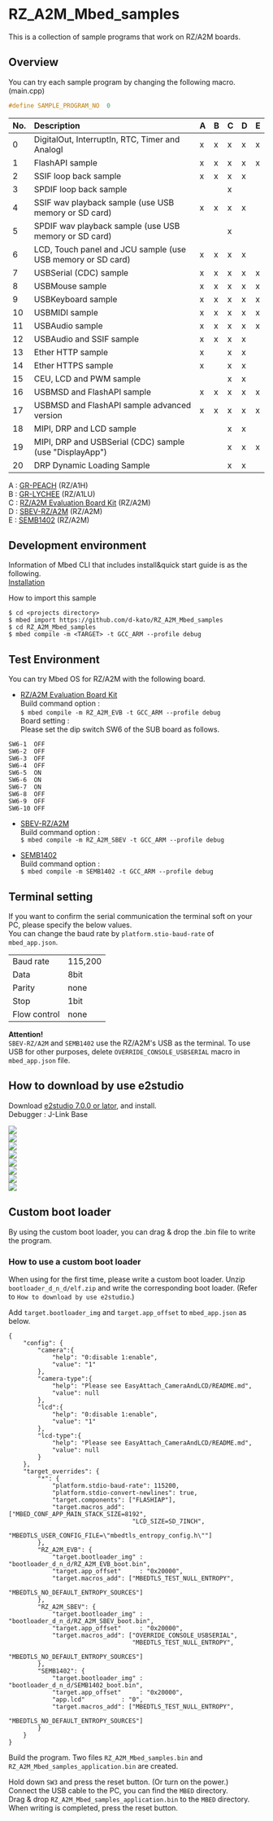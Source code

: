 # RZ_A2M_Mbed_samples
This is a collection of sample programs that work on RZ/A2M boards.  


## Overview
You can try each sample program by changing the following macro. (main.cpp)  
```cpp
#define SAMPLE_PROGRAM_NO  0
```

| No.| Description                                                 | A | B | C | D | E |
|:---|:------------------------------------------------------------|:--|:--|:--|:--|:--|
|  0 | DigitalOut, InterruptIn, RTC, Timer and AnalogI             | x | x | x | x | x |
|  1 | FlashAPI sample                                             | x | x | x | x | x |
|  2 | SSIF loop back sample                                       | x | x | x | x |   |
|  3 | SPDIF loop back sample                                      |   |   | x |   |   |
|  4 | SSIF wav playback sample (use USB memory or SD card)        | x | x | x | x |   |
|  5 | SPDIF wav playback sample (use USB memory or SD card)       |   |   | x |   |   |
|  6 | LCD, Touch panel and JCU sample (use USB memory or SD card) | x | x | x | x |   |
|  7 | USBSerial (CDC) sample                                      | x | x | x | x | x |
|  8 | USBMouse sample                                             | x | x | x | x | x |
|  9 | USBKeyboard sample                                          | x | x | x | x | x |
| 10 | USBMIDI sample                                              | x | x | x | x | x |
| 11 | USBAudio sample                                             | x | x | x | x | x |
| 12 | USBAudio and SSIF sample                                    | x | x | x | x |   |
| 13 | Ether HTTP sample                                           | x |   | x | x |   |
| 14 | Ether HTTPS sample                                          | x |   | x | x |   |
| 15 | CEU, LCD and PWM sample                                     |   |   | x | x |   |
| 16 | USBMSD and FlashAPI sample                                  | x | x | x | x | x |
| 17 | USBMSD and FlashAPI sample advanced version                 | x | x | x | x | x |
| 18 | MIPI, DRP and LCD sample                                    |   |   | x | x |   |
| 19 | MIPI, DRP and USBSerial (CDC) sample (use "DisplayApp")     |   |   | x | x | x |
| 20 | DRP Dynamic Loading Sample                                  |   |   | x | x |   |

A : [GR-PEACH](https://os.mbed.com/platforms/Renesas-GR-PEACH/) (RZ/A1H)  
B : [GR-LYCHEE](https://os.mbed.com/platforms/Renesas-GR-LYCHEE/) (RZ/A1LU)  
C : [RZ/A2M Evaluation Board Kit](https://www.renesas.com/jp/en/products/software-tools/boards-and-kits/eval-demo/rz-a2m-evaluation-board-kit.html) (RZ/A2M)  
D : [SBEV-RZ/A2M](http://www.shimafuji.co.jp/products/1486) (RZ/A2M)  
E : [SEMB1402](http://www.shimafuji.co.jp/products/1505) (RZ/A2M)  


## Development environment
Information of Mbed CLI that includes install&quick start guide is as the following.  
[Installation](https://github.com/ARMmbed/mbed-cli/blob/1.8.3/README.md#installation)  

How to import this sample  
```
$ cd <projects directory>
$ mbed import https://github.com/d-kato/RZ_A2M_Mbed_samples
$ cd RZ_A2M_Mbed_samples
$ mbed compile -m <TARGET> -t GCC_ARM --profile debug
```

## Test Environment
You can try Mbed OS for RZ/A2M with the following board.  

- [RZ/A2M Evaluation Board Kit](https://www.renesas.com/jp/en/products/software-tools/boards-and-kits/eval-demo/rz-a2m-evaluation-board-kit.html)  
Build command option :  
`$ mbed compile -m RZ_A2M_EVB -t GCC_ARM --profile debug`  
Board setting :  
Please set the dip switch SW6 of the SUB board as follows.
```
SW6-1  OFF  
SW6-2  OFF  
SW6-3  OFF  
SW6-4  OFF  
SW6-5  ON  
SW6-6  ON  
SW6-7  ON  
SW6-8  OFF  
SW6-9  OFF  
SW6-10 OFF  
```

- [SBEV-RZ/A2M](http://www.shimafuji.co.jp/products/1486)  
Build command option :  
`$ mbed compile -m RZ_A2M_SBEV -t GCC_ARM --profile debug`

- [SEMB1402](http://www.shimafuji.co.jp/products/1505)  
Build command option :  
`$ mbed compile -m SEMB1402 -t GCC_ARM --profile debug`


## Terminal setting
If you want to confirm the serial communication the terminal soft on your PC, please specify the below values.  
You can change the baud rate by ``platform.stio-baud-rate`` of ``mbed_app.json``.  

|             |         |
|:------------|:--------|
| Baud rate   | 115,200 |
| Data        | 8bit    |
| Parity      | none    |
| Stop        | 1bit    |
| Flow control| none    |

**Attention!**  
``SBEV-RZ/A2M`` and ``SEMB1402`` use the RZ/A2M's USB as the terminal. To use USB for other purposes, delete ``OVERRIDE_CONSOLE_USBSERIAL`` macro in ``mbed_app.json`` file.


## How to download by use e2studio
Download [e2studio 7.0.0 or lator](https://www.renesas.com/eu/en/products/software-tools/tools/ide/e2studio.html), and install.  
Debugger : J-Link Base  

![](docs/img/j-link_connection_1.png)  
![](docs/img/j-link_connection_2.png)  
![](docs/img/j-link_connection_3.png)  
![](docs/img/j-link_connection_4.png)  
![](docs/img/j-link_connection_5.png)  
![](docs/img/j-link_connection_6.png)  
![](docs/img/j-link_connection_7.png)  
![](docs/img/debug.png)  


## Custom boot loader
By using the custom boot loader, you can drag & drop the .bin file to write the program.  

### How to use a custom boot loader
When using for the first time, please write a custom boot loader. Unzip ``bootloader_d_n_d/elf.zip`` and write the corresponding boot loader. (Refer to ``How to download by use e2studio``.)  


Add ``target.bootloader_img`` and ``target.app_offset`` to ``mbed_app.json`` as below.  
```
{
    "config": {
        "camera":{
            "help": "0:disable 1:enable",
            "value": "1"
        },
        "camera-type":{
            "help": "Please see EasyAttach_CameraAndLCD/README.md",
            "value": null
        },
        "lcd":{
            "help": "0:disable 1:enable",
            "value": "1"
        },
        "lcd-type":{
            "help": "Please see EasyAttach_CameraAndLCD/README.md",
            "value": null
        }
    },
    "target_overrides": {
        "*": {
            "platform.stdio-baud-rate": 115200,
            "platform.stdio-convert-newlines": true,
            "target.components": ["FLASHIAP"],
            "target.macros_add": ["MBED_CONF_APP_MAIN_STACK_SIZE=8192",
                                  "LCD_SIZE=SD_7INCH",
                                  "MBEDTLS_USER_CONFIG_FILE=\"mbedtls_entropy_config.h\""]
        },
        "RZ_A2M_EVB": {
            "target.bootloader_img" : "bootloader_d_n_d/RZ_A2M_EVB_boot.bin",
            "target.app_offset"     : "0x20000",
            "target.macros_add": ["MBEDTLS_TEST_NULL_ENTROPY",
                                  "MBEDTLS_NO_DEFAULT_ENTROPY_SOURCES"]
        },
        "RZ_A2M_SBEV": {
            "target.bootloader_img" : "bootloader_d_n_d/RZ_A2M_SBEV_boot.bin",
            "target.app_offset"     : "0x20000",
            "target.macros_add": ["OVERRIDE_CONSOLE_USBSERIAL",
                                  "MBEDTLS_TEST_NULL_ENTROPY",
                                  "MBEDTLS_NO_DEFAULT_ENTROPY_SOURCES"]
        },
        "SEMB1402": {
            "target.bootloader_img" : "bootloader_d_n_d/SEMB1402_boot.bin",
            "target.app_offset"     : "0x20000",
            "app.lcd"          : "0",
            "target.macros_add": ["MBEDTLS_TEST_NULL_ENTROPY",
                                  "MBEDTLS_NO_DEFAULT_ENTROPY_SOURCES"]
        }
    }
}
```

Build the program. Two files ``RZ_A2M_Mbed_samples.bin`` and ``RZ_A2M_Mbed_samples_application.bin`` are created.  

Hold down ``SW3`` and press the reset button. (Or turn on the power.)  
Connect the USB cable to the PC, you can find the ``MBED`` directory.  
Drag & drop ``RZ_A2M_Mbed_samples_application.bin`` to the ``MBED`` directory.  
When writing is completed, press the reset button.  
